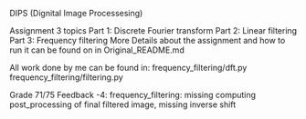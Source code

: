 DIPS (Dignital Image Processesing)

Assignment 3 topics
  Part 1: Discrete Fourier transform 
  Part 2: Linear filtering
  Part 3: Frequency filtering
More Details about the assignment and how to run it can be found on in Original_README.md

All work done by me can be found in:
  frequency_filtering/dft.py
  frequency_filtering/filtering.py

Grade 71/75
Feedback
-4: frequency_filtering: missing computing post_processing of final filtered image, missing inverse shift


